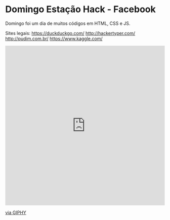 # Domingo Estação Hack - Facebook
Domingo foi um dia de muitos códigos em HTML, CSS e JS.

Sites legais:
https://duckduckgo.com/
http://hackertyper.com/
http://pudim.com.br/
https://www.kaggle.com/

<div style="width:100%;height:0;padding-bottom:100%;position:relative;"><iframe src="https://giphy.com/embed/o0vwzuFwCGAFO" width="100%" height="100%" style="position:absolute" frameBorder="0" class="giphy-embed" allowFullScreen></iframe></div><p><a href="https://giphy.com/gifs/cat-hacker-webs-o0vwzuFwCGAFO">via GIPHY</a></p>
